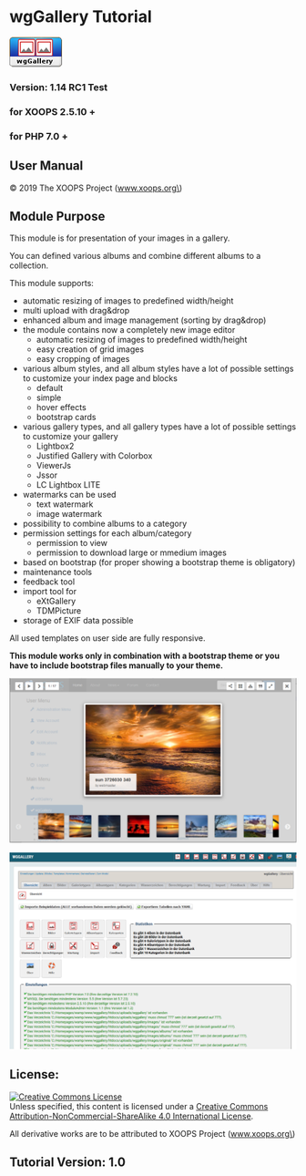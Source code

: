 # wgGallery Tutorial

![](.gitbook/assets/logomodule.png)

### Version: 1.14 RC1 Test

### for XOOPS 2.5.10 +

### for PHP 7.0 +

## User Manual

© 2019 The XOOPS Project \(www.xoops.org\)

## Module Purpose

This module is for presentation of your images in a gallery.

You can defined various albums and combine different albums to a collection.

This module supports:

* automatic resizing of images to predefined width/height
* multi upload with drag&drop
* enhanced album and image management \(sorting by drag&drop\)
* the module contains now a completely new image editor
  * automatic resizing of images to predefined width/height
  * easy creation of grid images
  * easy cropping of images
* various album styles, and all album styles have a lot of possible settings to customize your index page and blocks
  * default
  * simple
  * hover effects
  * bootstrap cards
* various gallery types, and all gallery types have a lot of possible settings to customize your gallery
  * Lightbox2
  * Justified Gallery with Colorbox
  * ViewerJs
  * Jssor
  * LC Lightbox LITE
* watermarks can be used
  * text watermark
  * image watermark
* possibility to combine albums to a category
* permission settings for each album/category
  * permission to view
  * permission to download large or mmedium images
* based on bootstrap \(for proper showing a bootstrap theme is obligatory\)
* maintenance tools
* feedback tool
* import tool for
  * eXtGallery
  * TDMPicture
* storage of EXIF data possible

All used templates on user side are fully responsive.

**This module works only in combination with a bootstrap theme or you have to include bootstrap files manually to your theme.**

![Example of image gallery on user side](.gitbook/assets/gallery1.png)

![Dashboard on admin side](.gitbook/assets/0dashboard.png)

## License:

[![Creative Commons License](https://i.creativecommons.org/l/by-nc-sa/4.0/88x31.png)](http://creativecommons.org/licenses/by-nc-sa/4.0/)  
Unless specified, this content is licensed under a [Creative Commons Attribution-NonCommercial-ShareAlike 4.0 International License](http://creativecommons.org/licenses/by-nc-sa/4.0/).

All derivative works are to be attributed to XOOPS Project \(www.xoops.org\)

## Tutorial Version: 1.0

